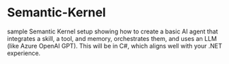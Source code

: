 # Semantic-Kernel
sample Semantic Kernel setup showing how to create a basic AI agent that integrates a skill, a tool, and memory, orchestrates them, and uses an LLM (like Azure OpenAI GPT). This will be in C#, which aligns well with your .NET experience.
